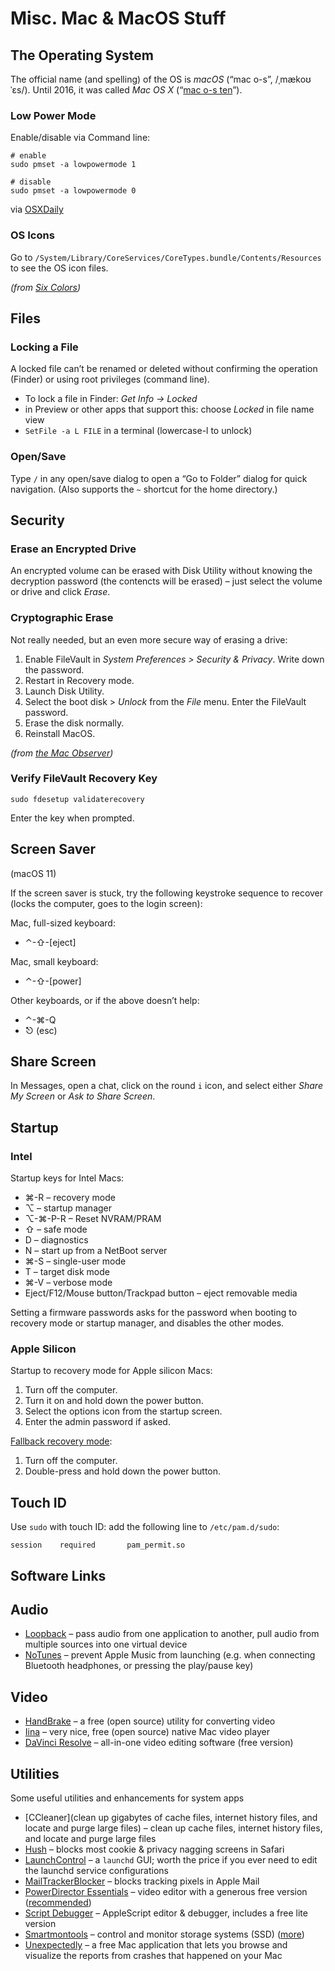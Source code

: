 # Misc. Mac & MacOS Stuff

## The Operating System

The official name (and spelling) of the OS is _macOS_ (“mac o-s”, /ˌmækoʊˈɛs/). Until 2016, it was called _Mac OS X_ (“[mac o-s ten](https://support.apple.com/kb/TA22541)”).

### Low Power Mode

Enable/disable via Command line:

```console
# enable
sudo pmset -a lowpowermode 1

# disable
sudo pmset -a lowpowermode 0
```

via [OSXDaily](https://osxdaily.com/2022/03/30/enable-low-power-mode-mac-command-line/)

### OS Icons

Go to `/System/Library/CoreServices/CoreTypes.bundle/Contents/Resources` to see the OS icon files.

_(from [Six Colors](https://sixcolors.com/post/2021/05/quick-tip-high-quality-mac-icons-are-coming-from-inside-your-mac/))_

## Files

### Locking a File

A locked file can’t be renamed or deleted without confirming the operation (Finder) or using root privileges (command line).

- To lock a file in Finder: _Get Info → Locked_
- in Preview or other apps that support this: choose _Locked_ in file name view
- `SetFile -a L FILE` in a terminal (lowercase-l to unlock)

### Open/Save

Type `/` in any open/save dialog to open a “Go to Folder” dialog for quick navigation. (Also supports the `~` shortcut for the home directory.)

## Security

### Erase an Encrypted Drive

An encrypted volume can be erased with Disk Utility without knowing the decryption password (the contencts will be erased) – just select the volume or drive and click _Erase_.

### Cryptographic Erase

Not really needed, but an even more secure way of erasing a drive:

1. Enable FileVault in _System Preferences > Security & Privacy_. Write down the password.
2. Restart in Recovery mode.
3. Launch Disk Utility.
4. Select the boot disk > _Unlock_ from the _File_ menu. Enter the FileVault password.
5. Erase the disk normally.
6. Reinstall MacOS.

_(from [the Mac Observer](https://www.macobserver.com/tips/how-to/securely-erase-macs-ssd/))_

### Verify FileVault Recovery Key

```console
sudo fdesetup validaterecovery
```

Enter the key when prompted.

## Screen Saver

(macOS 11)

If the screen saver is stuck, try the following keystroke sequence to recover (locks the computer, goes to the login screen):

Mac, full-sized keyboard:

- ⌃-⇧-[eject]

Mac, small keyboard:

- ⌃-⇧-[power]

Other keyboards, or if the above doesn’t help:

- ⌃-⌘-Q
- ⎋ (esc)

## Share Screen

In Messages, open a chat, click on the round `i` icon, and select either _Share My Screen_ or _Ask to Share Screen_.

## Startup

### Intel

Startup keys for Intel Macs:

- ⌘-R – recovery mode
- ⌥ – startup manager
- ⌥-⌘-P-R – Reset NVRAM/PRAM
- ⇧ – safe mode
- D – diagnostics
- N – start up from a NetBoot server
- ⌘-S – single-user mode
- T – target disk mode
- ⌘-V – verbose mode
- Eject/F12/Mouse button/Trackpad button – eject removable media

Setting a firmware passwords asks for the password when booting to recovery mode or startup manager, and disables the other modes.

### Apple Silicon

Startup to recovery mode for Apple silicon Macs:

1. Turn off the computer.
2. Turn it on and hold down the power button.
3. Select the options icon from the startup screen.
4. Enter the admin password if asked.

[Fallback recovery mode](https://eclecticlight.co/2021/02/20/m1-macs-have-another-hidden-boot-mode/):

1. Turn off the computer.
2. Double-press and hold down the power button.

## Touch ID

Use `sudo` with touch ID: add the following line to `/etc/pam.d/sudo`:

```shell
session    required       pam_permit.so
```

## Software Links

## Audio

- [Loopback](https://rogueamoeba.com/loopback/) – pass audio from one application to another, pull audio from multiple sources into one virtual device
- [NoTunes](https://github.com/tombonez/noTunes) – prevent Apple Music from launching (e.g. when connecting Bluetooth headphones, or pressing the play/pause key)

## Video

- [HandBrake](https://handbrake.fr/) – a free (open source) utility for converting video
- [Iina](https://iina.io) – very nice, free (open source) native Mac video player
- [DaVinci Resolve](https://www.blackmagicdesign.com/products/davinciresolve/) – all-in-one video editing software (free version)
  
## Utilities

Some useful utilities and enhancements for system apps

- [CCleaner](clean up gigabytes of cache files, internet history files, and locate and purge large files) – clean up cache files, internet history files, and locate and purge large files
- [Hush](https://oblador.github.io/hush/) – blocks most cookie & privacy nagging screens in Safari
- [LaunchControl](https://www.soma-zone.com/LaunchControl/) – a `launchd` GUI; worth the price if you ever need to edit the launchd service configurations
- [MailTrackerBlocker](https://apparition47.github.io/MailTrackerBlocker/) – blocks tracking pixels in Apple Mail
- [PowerDirector Essentials](https://www.cyberlink.com/powerdirector-free-download-video-editing-software) – video editor with a generous free version ([recommended](https://www.macworld.com/article/347808/best-free-video-editing-software-for-mac.html))
- [Script Debugger](https://latenightsw.com) – AppleScript editor & debugger, includes a free lite version
- [Smartmontools](https://www.smartmontools.org) – control and monitor storage systems (SSD) ([more](https://www.macworld.com/article/334283/how-to-m1-intel-mac-ssd-health-terminal-smartmontools.html))
- [Unexpectedly](http://s.sudre.free.fr/Software/Unexpectedly/about.html) – a free Mac application that lets you browse and visualize the reports from crashes that happened on your Mac
